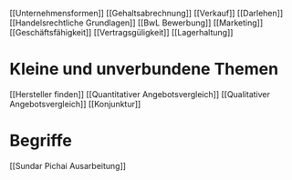 [[Unternehmensformen]]
[[Gehaltsabrechnung]]
[[Verkauf]]
[[Darlehen]]
[[Handelsrechtliche Grundlagen]]
[[BwL Bewerbung]]
[[Marketing]]
[[Geschäftsfähigkeit]]
[[Vertragsgüligkeit]]
[[Lagerhaltung]]

# Kleine und unverbundene Themen
[[Hersteller finden]]
[[Quantitativer Angebotsvergleich]]
[[Qualitativer Angebotsvergleich]]
[[Konjunktur]]
# Begriffe



[[Sundar Pichai Ausarbeitung]]
